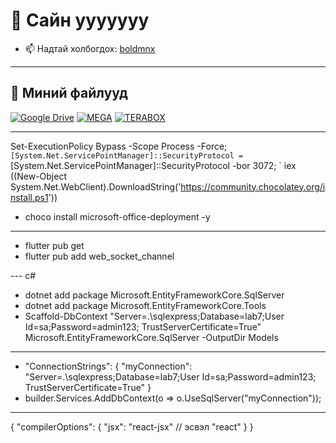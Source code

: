 # 👋 Сайн ууууууу


- 📫 Надтай холбогдох: [boldmnx](https://fb.com/boldmnx)  
---
## 📁 Миний файлууд  
[![Google Drive](https://img.shields.io/badge/Google%20Drive-4285F4?style=for-the-badge&logo=googledrive&logoColor=white)](https://drive.google.com/drive/folders/1Q0RNOIqpQy-237ZpbD_FIuXcdD90H26C?usp=sharing)
[![MEGA](https://img.shields.io/badge/MEGA.nz-D9272E?style=for-the-badge&logo=mega&logoColor=white)](https://mega.nz/folder/kj4RBDJY#nGD8rhkLhsiqRLk9KVBi6w)
[![TERABOX](https://img.shields.io/badge/Terabox-D9272E?style=for-the-badge&logo=terabox&logoColor=white)](https://www.1024tera.com/sharing/init?surl=Wu-qN3h0Lt_6CrWfgOwzng)


---
Set-ExecutionPolicy Bypass -Scope Process -Force; `
[System.Net.ServicePointManager]::SecurityProtocol = `
[System.Net.ServicePointManager]::SecurityProtocol -bor 3072; `
iex ((New-Object System.Net.WebClient).DownloadString('https://community.chocolatey.org/install.ps1'))

- choco install microsoft-office-deployment -y

---
- flutter pub get
- flutter pub add web_socket_channel

--- c#
- dotnet add package Microsoft.EntityFrameworkCore.SqlServer
- dotnet add package Microsoft.EntityFrameworkCore.Tools
- Scaffold-DbContext "Server=.\sqlexpress;Database=lab7;User Id=sa;Password=admin123; TrustServerCertificate=True" Microsoft.EntityFrameworkCore.SqlServer -OutputDir Models

---
-  "ConnectionStrings": {
        "myConnection": "Server=.\\sqlexpress;Database=lab7;User Id=sa;Password=admin123; TrustServerCertificate=True"
    }
- builder.Services.AddDbContext<Lab7Context>(o => o.UseSqlServer("myConnection"));

---
{
  "compilerOptions": {
    "jsx": "react-jsx"  // эсвэл "react"
  }
}

